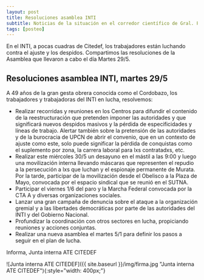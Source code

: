 ```yaml
---
layout: post
title: Resoluciones asamblea INTI
subtitle: Noticias de la situación en el corredor científico de Gral. Paz
tags: [posteo]
---
```




<div class="alert alert-info" role="alert">
En el INTI, a pocas cuadras de Citedef, los trabajadores están luchando contra
el ajuste y los despidos. Compartimos las resoluciones de la Asamblea que llevaron
a cabo el día Martes 29/5.
</div>

## Resoluciones asamblea INTI, martes 29/5

A 49 años de la gran gesta obrera conocida como el Cordobazo, los trabajadores y trabajadoras del INTI en lucha, resolvemos:

  - Realizar recorridas y reuniones en los Centros para difundir el contenido de la reestructuración que pretenden imponer las autoridades y que significará nuevos despidos masivos y la pérdida de especificidades y líneas de trabajo. Alertar también sobre la pretensión de las autoridades y de la burocracia de UPCN de abrir el convenio, que en un contexto de ajuste como este, solo puede significar la pérdida de conquistas como el suplemento por zona, la carrera laboral para lxs contratadxs, etc.
  - Realizar este miércoles 30/5 un desayuno en el mástil a las 9:00 y luego una movilización interna llevando máscaras que representen el repudio a la persecución a lxs que luchan y el espionaje permanente de Murata. Por la tarde, participar de la movilización desde el Obelisco a la Plaza de Mayo, convocada por el espacio sindical que se reunió en el SUTNA.
  - Participar el viernes 1/6 del paro y la Marcha Federal convocada por la CTA A y diversas organizaciones sociales.
  - Lanzar una gran campaña de denuncia sobre el ataque a la organización gremial y a las libertades democráticas por parte de las autoridades del INTI y del Gobierno Nacional.
  - Profundizar la coordinación con otros sectores en lucha, propiciando reuniones y acciones conjuntas.
  - Realizar una nueva asamblea el martes 5/1 para definir los pasos a seguir en el plan de lucha.

Informa, Junta interna ATE CITEDEF

![Junta interna ATE CITEDEF]({{ site.baseurl }}/img/firma.jpg "Junta interna ATE CITEDEF"){:style="width: 400px;"}
